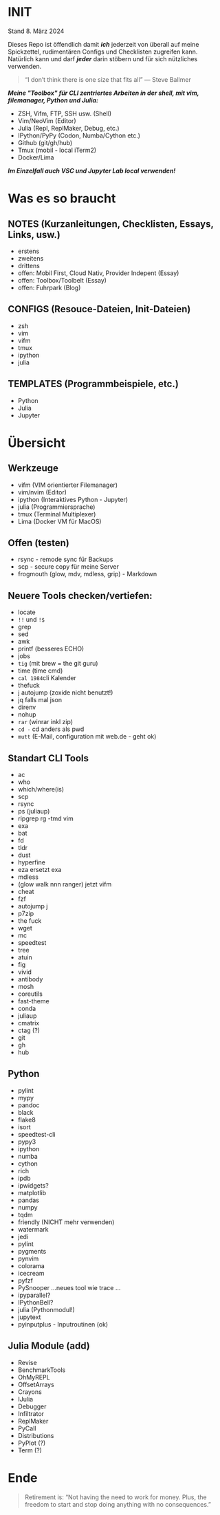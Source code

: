 # INIT

Stand 8. März 2024

Dieses Repo ist öffendlich damit ***ich*** jederzeit von überall auf meine Spickzettel, rudimentären Configs und Checklisten zugreifen kann. Natürlich kann und darf ***jeder*** darin stöbern und für sich nützliches verwenden. 

> “I don’t think there is one size that fits all” — Steve Ballmer

***Meine "Toolbox" für CLI zentriertes Arbeiten in der shell, mit vim, filemanager, Python und Julia:***

* ZSH, Vifm, FTP, SSH usw. (Shell) 
* Vim/NeoVim (Editor)
* Julia (Repl, ReplMaker, Debug, etc.) 
* IPython/PyPy (Codon, Numba/Cython etc.)
* Github (git/gh/hub)
* Tmux (mobil - local iTerm2)
* Docker/Lima 

***Im Einzelfall auch VSC und Jupyter Lab local verwenden!***

# Was es so braucht

## NOTES (Kurzanleitungen, Checklisten, Essays, Links, usw.)

- erstens
- zweitens
- drittens
- offen: Mobil First, Cloud Nativ, Provider Indepent (Essay)
- offen: Toolbox/Toolbelt (Essay)
- offen: Fuhrpark (Blog)

## CONFIGS (Resouce-Dateien, Init-Dateien)

- zsh
- vim
- vifm
- tmux
- ipython
- julia

## TEMPLATES (Programmbeispiele, etc.)

- Python
- Julia
- Jupyter

# Übersicht

## Werkzeuge

  - vifm (VIM orientierter Filemanager)
  - vim/nvim (Editor)
  - ipython (Interaktives Python - Jupyter)
  - julia (Programmiersprache)
  - tmux (Terminal Multiplexer)
  - Lima (Docker VM für MacOS)

## Offen (testen)

  - rsync - remode sync für Backups
  - scp - secure copy für meine Server
  - frogmouth (glow, mdv, mdless, grip) - Markdown
 
## Neuere Tools checken/vertiefen:

  - locate
  - `!!` und `!$`
  - grep 
  - sed 
  - awk
  - printf (besseres ECHO)
  - jobs
  - `tig` (mit brew = the git guru)
  - time (time cmd)
  - `cal 1984`cli Kalender
  - thefuck
  - j autojump (zoxide nicht benutzt!)
  - jq falls mal json
  - direnv
  - nohup
  - `rar` (winrar inkl zip)
  - `cd -` cd anders als pwd
  - `mutt` (E-Mail, configuration mit web.de - geht ok)
    
## Standart CLI Tools

  - ac
  - who
  - which/where(is)
  - scp
  - rsync
  - ps (juliaup)
  - ripgrep rg -tmd vim
  - exa
  - bat
  - fd
  - tldr
  - dust
  - hyperfine
  - eza ersetzt exa
  - mdless
  - (glow walk nnn ranger) jetzt vifm 
  - cheat
  - fzf
  - autojump j
  - p7zip
  - the fuck
  - wget
  - mc
  - speedtest
  - tree
  - atuin
  - fig
  - vivid
  - antibody
  - mosh
  - coreutils
  - fast-theme
  - conda
  - juliaup
  - cmatrix
  - ctag (?)
  - git 
  - gh 
  - hub

## Python

  - pylint
  - mypy
  - pandoc
  - black
  - flake8
  - isort
  - speedtest-cli
  - pypy3
  - ipython
  - numba
  - cython
  - rich
  - ipdb
  - ipwidgets?
  - matplotlib
  - pandas
  - numpy
  - tqdm
  - friendly (NICHT mehr verwenden)
  - watermark
  - jedi
  - pylint
  - pygments
  - pynvim
  - colorama
  - icecream
  - pyfzf
  - PySnooper ...neues tool wie trace ...
  - ipyparallel?
  - IPythonBell?
  - julia (Pythonmodul!)
  - jupytext
  - pyinputplus - Inputroutinen (ok)

## Julia Module (add)

  - Revise 
  - BenchmarkTools 
  - OhMyREPL 
  - OffsetArrays 
  - Crayons 
  - IJulia 
  - Debugger
  - Infiltrator 
  - ReplMaker 
  - PyCall
  - Distributions
  - PyPlot (?)
  - Term (?)

# Ende

> Retirement is: “Not having the need to work for money. Plus, the freedom to start and stop doing anything with no consequences.”

